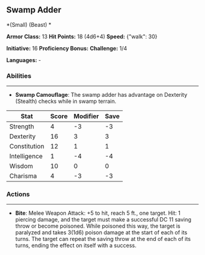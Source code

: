 ## Swamp Adder
*(Small) (Beast) *

**Armor Class:** 13
**Hit Points:** 18 (4d6+4)
**Speed:** {"walk": 30}

**Initiative:** 16
**Proficiency Bonus:**
**Challenge:** 1/4

**Languages:** -

### Abilities
 --- 
- **Swamp Camouflage**: The swamp adder has advantage on Dexterity (Stealth) checks while in swamp terrain.



| Stat | Score | Modifier | Save |
| ---- | ---- | ---- | ---- |
| Strength | 4 | -3 | -3 |
| Dexterity | 16 | 3 | 3 |
| Constitution | 12 | 1 | 1 |
| Intelligence | 1 | -4 | -4 |
| Wisdom | 10 | 0 | 0 |
| Charisma | 4 | -3 | -3 |

### Actions
 --- 
- **Bite**: Melee Weapon Attack: +5 to hit, reach 5 ft., one target. Hit: 1 piercing damage, and the target must make a successful DC 11 saving throw or become poisoned. While poisoned this way, the target is paralyzed and takes 3(1d6) poison damage at the start of each of its turns. The target can repeat the saving throw at the end of each of its turns, ending the effect on itself with a success.

